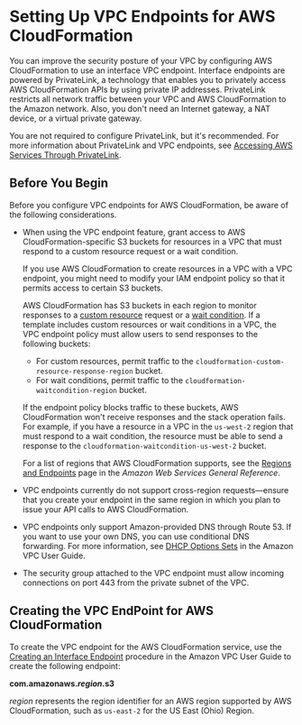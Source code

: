 # Setting Up VPC Endpoints for AWS CloudFormation<a name="cfn-vpce-bucketnames"></a>

You can improve the security posture of your VPC by configuring AWS CloudFormation to use an interface VPC endpoint\. Interface endpoints are powered by PrivateLink, a technology that enables you to privately access AWS CloudFormation APIs by using private IP addresses\. PrivateLink restricts all network traffic between your VPC and AWS CloudFormation to the Amazon network\. Also, you don't need an Internet gateway, a NAT device, or a virtual private gateway\. 

You are not required to configure PrivateLink, but it's recommended\. For more information about PrivateLink and VPC endpoints, see [Accessing AWS Services Through PrivateLink](https://docs.aws.amazon.com/vpc/latest/userguide/VPC_Introduction.html#what-is-privatelink)\.

## Before You Begin<a name="cfn-setting-up-vpc-considerations"></a>

Before you configure VPC endpoints for AWS CloudFormation, be aware of the following considerations\.
+ When using the VPC endpoint feature, grant access to AWS CloudFormation\-specific S3 buckets for resources in a VPC that must respond to a custom resource request or a wait condition\.

   If you use AWS CloudFormation to create resources in a VPC with a VPC endpoint, you might need to modify your IAM endpoint policy so that it permits access to certain S3 buckets\.

  AWS CloudFormation has S3 buckets in each region to monitor responses to a [custom resource](template-custom-resources.md) request or a [wait condition](using-cfn-waitcondition.md)\. If a template includes custom resources or wait conditions in a VPC, the VPC endpoint policy must allow users to send responses to the following buckets:
  + For custom resources, permit traffic to the `cloudformation-custom-resource-response-region` bucket\.
  + For wait conditions, permit traffic to the `cloudformation-waitcondition-region` bucket\.

  If the endpoint policy blocks traffic to these buckets, AWS CloudFormation won't receive responses and the stack operation fails\. For example, if you have a resource in a VPC in the `us-west-2` region that must respond to a wait condition, the resource must be able to send a response to the `cloudformation-waitcondition-us-west-2` bucket\.

  For a list of regions that AWS CloudFormation supports, see the [Regions and Endpoints](https://docs.aws.amazon.com/general/latest/gr/rande.html#cfn_region) page in the *Amazon Web Services General Reference*\.
+ VPC endpoints currently do not support cross\-region requests—ensure that you create your endpoint in the same region in which you plan to issue your API calls to AWS CloudFormation\. 
+ VPC endpoints only support Amazon\-provided DNS through Route 53\. If you want to use your own DNS, you can use conditional DNS forwarding\. For more information, see [DHCP Options Sets](https://docs.aws.amazon.com/vpc/latest/userguide/VPC_DHCP_Options.html) in the Amazon VPC User Guide\.
+ The security group attached to the VPC endpoint must allow incoming connections on port 443 from the private subnet of the VPC\.

## Creating the VPC EndPoint for AWS CloudFormation<a name="cfn-setting-up-vpc-create"></a>

To create the VPC endpoint for the AWS CloudFormation service, use the [Creating an Interface Endpoint](https://docs.aws.amazon.com/vpc/latest/userguide/vpce-interface.html#create-interface-endpoint) procedure in the Amazon VPC User Guide to create the following endpoint:

**com\.amazonaws\.*region*\.s3**

*region* represents the region identifier for an AWS region supported by AWS CloudFormation, such as `us-east-2` for the US East \(Ohio\) Region\. 
